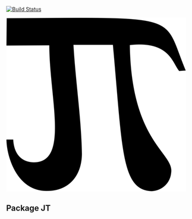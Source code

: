 [![Build Status](https://travis-ci.org/RedTent/JT.svg?branch=master)](https://travis-ci.org/RedTent/JT)



![](images/JTIP.png)


## Package JT
